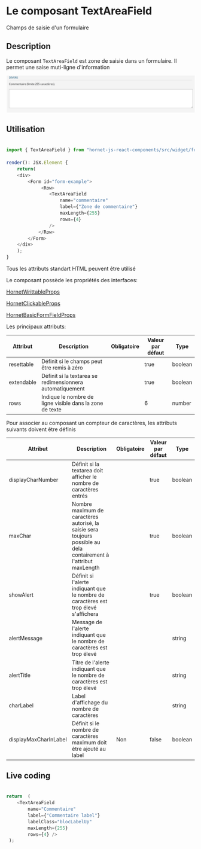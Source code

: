 # Le composant TextAreaField

Champs de saisie d'un formulaire

## Description

Le composant `TextAreaField` est zone de saisie dans un formulaire. Il permet une saise muti-ligne d'information

![TextAreaField](../sources/form/textarea-field/textarea-field.png)

## Utilisation

```javascript

import { TextAreaField } from "hornet-js-react-components/src/widget/form/textarea-field";

render(): JSX.Element {
    return(
    <div>
        <Form id="form-example">
             <Row>
                <TextAreaField
                    name="commentaire"
                    label={"Zone de commentaire"}
                    maxLength={255}
                    rows={4}
                />
            </Row>
        </Form>
    </div>
    );
}

```

Tous les attributs standart HTML peuvent être utilisé

Le composant possède les propriétés des interfaces:

[HornetWrittableProps](/hornetshowroom/composant/page/hornet-js/composants/proprietes-hornet-component)

[HornetClickableProps](/hornetshowroom/composant/page/hornet-js/composants/proprietes-hornet-component)

[HornetBasicFormFieldProps](/hornetshowroom/composant/page/hornet-js/composants/proprietes-hornet-component)

Les principaux attributs:

| Attribut                | Description                                                                   | Obligatoire | Valeur par défaut | Type        |
| ----------------------- | ------------------------------------------------------------------------------|-------------|-------------------|-------------|
| resettable              | Définit si le champs peut être remis à zéro                                   | &nbsp;      | true              | boolean     |
| extendable              | Définit si la textarea se redimensionnera automatiquement                     | &nbsp;      | true              | boolean     |
| rows                    | Indique le nombre de ligne visible dans la zone de texte                      | &nbsp;      | 6                 | number      |

Pour associer au composant un compteur de caractères, les attributs suivants doivent être définis

| Attribut                | Description                                                                   | Obligatoire | Valeur par défaut | Type        |
| ----------------------- | ------------------------------------------------------------------------------|-------------|-------------------|-------------|
| displayCharNumber       | Définit si la textarea doit afficher le nombre de caractères entrés           | &nbsp;      | true              | boolean     |
| maxChar                 | Nombre maximum de caractères autorisé, la saisie sera toujours possible au dela contairement à l'attribut maxLength | &nbsp; | true | boolean |
| showAlert               | Définit si l'alerte indiquant que le nombre de caractères est trop élevé s'affichera | &nbsp;| true              | boolean     |
| alertMessage            | Message de l'alerte indiquant que le nombre de caractères est trop élevé       | &nbsp;      | &nbsp;            | string      |
| alertTitle              | Titre de l'alerte indiquant que le nombre de caractères est trop élevé         | &nbsp;      | &nbsp;            | string      |
| charLabel               | Label d'affichage du nombre de caractères                                      | &nbsp;      | &nbsp;            | string      |
| displayMaxCharInLabel   | Définit si le nombre de caractères maximum doit être ajouté au label          | Non         | false             | boolean     |


## Live coding

```javascript showroom

return  (
    <TextAreaField
        name="Commentaire"
        label={"Commentaire label"}
        labelClass="blocLabelUp"
        maxLength={255}
	    rows={4} />
 );
 
```